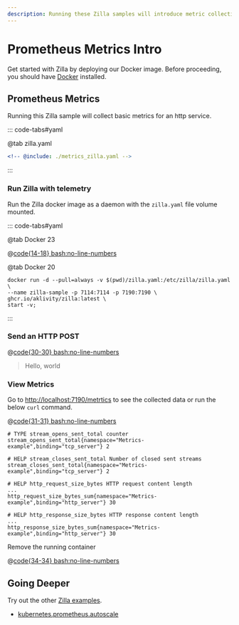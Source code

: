 ```yaml
---
description: Running these Zilla samples will introduce metric collection.
---
```


# Prometheus Metrics Intro

Get started with Zilla by deploying our Docker image. Before proceeding, you should have [Docker](https://docs.docker.com/get-docker/) installed.

## Prometheus Metrics

Running this Zilla sample will collect basic metrics for an http service.

::: code-tabs#yaml

@tab zilla.yaml

```yaml {7-10,20,30-32,43-45}
<!-- @include: ./metrics_zilla.yaml -->
```

:::

### Run Zilla with telemetry

Run the Zilla docker image as a daemon with the `zilla.yaml` file volume mounted.

::: code-tabs#yaml

@tab Docker 23

@[code{14-18} bash:no-line-numbers](./metrics_docker_run.sh)

@tab Docker 20

```bash:no-line-numbers
docker run -d --pull=always -v $(pwd)/zilla.yaml:/etc/zilla/zilla.yaml \
--name zilla-sample -p 7114:7114 -p 7190:7190 \
ghcr.io/aklivity/zilla:latest \
start -v;
```

:::

### Send an HTTP POST

@[code{30-30} bash:no-line-numbers](./metrics_docker_run.sh)

> Hello, world

### View Metrics

Go to [http://localhost:7190/metrtics](http://localhost:7190/metrtics) to see the collected data or run the below `curl` command.

@[code{31-31} bash:no-line-numbers](./metrics_docker_run.sh)

```text
# TYPE stream_opens_sent_total counter
stream_opens_sent_total{namespace="Metrics-example",binding="tcp_server"} 2

# HELP stream_closes_sent_total Number of closed sent streams
stream_closes_sent_total{namespace="Metrics-example",binding="tcp_server"} 2

# HELP http_request_size_bytes HTTP request content length
...
http_request_size_bytes_sum{namespace="Metrics-example",binding="http_server"} 30

# HELP http_response_size_bytes HTTP response content length
...
http_response_size_bytes_sum{namespace="Metrics-example",binding="http_server"} 30
```

Remove the running container

@[code{34-34} bash:no-line-numbers](./metrics_docker_run.sh)

## Going Deeper

Try out the other [Zilla examples](https://github.com/aklivity/zilla-examples).

- [kubernetes.prometheus.autoscale](https://github.com/aklivity/zilla-examples/tree/main/kubernetes.prometheus.autoscale)
